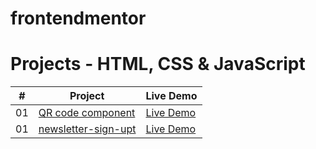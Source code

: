 # frontendmentor
# Projects  - HTML, CSS & JavaScript

|  #  | Project                                                                                                    | Live Demo                                                   |
| :-: | ---------------------------------------------------------------------------------------------------------- | -----------------------------------------------
| 01  |       [QR code component](https://slimanesedrati.github.io/frontendmentor/QR%20code%20component/index.html)       | [Live Demo](https://slimanesedrati.github.io/frontendmentor/QR%20code%20component/index.html)  |
| 01  |       [newsletter-sign-upt](https://slimanesedrati.github.io/frontendmentor/newsletter-sign-up-with-success-message-main/index.html)       | [Live Demo](https://slimanesedrati.github.io/frontendmentornewsletter-sign-up-with-success-message-main/index.html)  |


